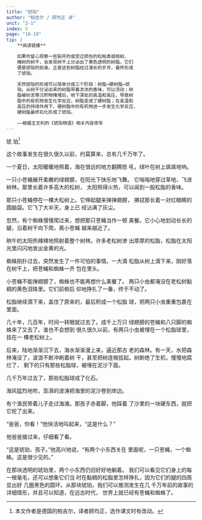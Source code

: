 ```yaml
---
title: "琥珀"
author: "柏吉尔 / 顾均正 译"
unit: "2-1"
index: 5
page: "16-19"
tip: |
    **阅读链接**

    如果你留心观察一些裂开的或受过损伤的松柏类或桃树、
    槐树的树干，会发现树干上分泌出了黄色透明的树脂，它们
    便是琥珀的前身。正是这些树脂经过漫长的岁月，最终形成
    了琥珀。

    天然琥珀的形成可以简单分成三个阶段：树脂→硬树脂→琥
    珀。从树干分泌出来的树脂带着浓浓的香味，可以流动；树
    脂被砂泥等沉积物掩埋后，地下深处的高温和高压，导致树
    脂中的有机物发生化学反应，树脂变成了硬树脂；在高温和
    高压的持续作用下，硬树脂中的有机物进一步发生化学反应，
    硬树脂最终石化形成了琥珀。

    ——根据王文利的《琥珀物语》相关内容改写
---
```


琥 珀[^1]

[^1]: 本文作者是德国的柏吉尔，译者顾均正，选作课文时有改动。

这个故事发生在很久很久以前，约莫算来，总有几千万年了。

一个夏日，太阳暖暖地照着，海在很远的地方翻腾怒
吼，绿叶在树上飒飒地响。

一只小苍蝇展开柔嫩的绿翅膀，在阳光下快乐地飞舞。
它嗡嗡地穿过草地，飞进树林。那里长着许多高大的松树，
太阳照得火热，可以闻到一股松脂的香味。

那只小苍蝇停在一棵大松树上。它伸起腿来掸掸翅膀，
拂拭那长着一对红眼睛的圆脑袋。它飞了大半天，身上已
经沾满了灰尘。

忽然，有个蜘蛛慢慢爬过来，想把那只苍蝇当作一顿
美餐。它小心地划动长长的腿，沿着树干向下爬，离小苍蝇
越来越近了。

晌午的太阳热辣辣地照射着整个树林。许多老松树渗
出厚厚的松脂，松脂在太阳光里闪闪地发出金黄的光。

蜘蛛刚扑过去，突然发生了一件可怕的事情。一大滴
松脂从树上滴下来，刚好落在树干上，把苍蝇和蜘蛛一齐
包在里头。

小苍蝇不能掸翅膀了，蜘蛛也不能再想什么美餐了。
两只小虫都淹没在老松树黏稠的黄色泪珠里。它们前俯后
仰地挣扎了一番，终于不动了。

松脂继续滴下来，盖住了原来的，最后积成一个松脂
球，把两只小虫重重包裹在里面。

几十年，几百年，时间一转眼就过去了。成千上万只
绿翅膀的苍蝇和八只脚的蜘蛛来了又去了。谁也不会想到
很久很久以前，有两只小虫被埋在一个松脂球里，挂在一
棵老松树上。

后来，陆地渐渐沉下去，海水渐渐漫上来，逼近那古
老的森林。有一天，水把森林淹没了，波浪不断冲刷着树
干，甚至把树连根拔起。树断绝了生机，慢慢地腐烂了，
剩下的只有那些松脂球，被埋在泥沙下面。

几千万年过去了，那些松脂球成了化石。

海风猛烈地吹，澎湃的波涛把海里的泥沙卷到岸边。

有个渔民带着儿子走过海滩。那孩子赤着脚，他踩着
了沙里的一块硬东西，就把它挖了出来。

“爸爸，你看！”他快活地叫起来，“这是什么？”

他爸爸接过来，仔细看了看。

“这是琥珀，孩子。”他高兴地说，“有两个小东西关在
里面呢，一只苍蝇，一个蜘蛛。这是很少见的。”

在那块透明的琥珀里，两个小东西仍旧好好地躺着。
我们可以看见它们身上的每一根毫毛，还可以想象它们当
时在黏稠的松脂里怎样挣扎，因为它们的腿的四周显出好
几圈黑色的圆环。从那块琥珀，我们可以推测发生在几
千万年前的故事的详细情形，并且可以知道，在远古时代，
世界上就已经有苍蝇和蜘蛛了。
